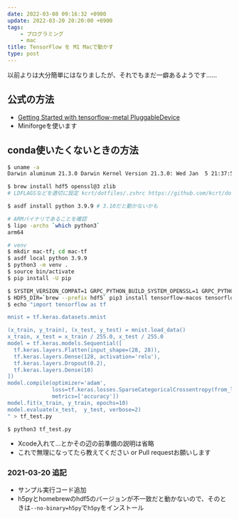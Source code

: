 ```yaml
---
date: 2022-03-08 09:16:32 +0900
update: 2022-03-20 20:20:00 +0900
tags:
    - プログラミング
    - mac
title: TensorFlow を M1 Macで動かす
type: post
---
```


以前よりは大分簡単にはなりましたが、それでもまだ一癖あるようです……

## 公式の方法

- [Getting Started with tensorflow-metal PluggableDevice](https://developer.apple.com/metal/tensorflow-plugin/)
- Miniforgeを使います

## conda使いたくないときの方法

```bash
$ uname -a
Darwin aluminum 21.3.0 Darwin Kernel Version 21.3.0: Wed Jan  5 21:37:58 PST 2022; root:xnu-8019.80.24~20/RELEASE_ARM64_T6000 arm64

$ brew install hdf5 openssl@3 zlib
# LDFLAGSなどを適切に設定 kcrt/dotfiles/.zshrc https://github.com/kcrt/dotfiles/blob/main/.zshrc 参照

$ asdf install python 3.9.9 # 3.10だと動かないかも

# ARMバイナリであることを確認
$ lipo -archs `which python3`
arm64

# venv
$ mkdir mac-tf; cd mac-tf
$ asdf local python 3.9.9
$ python3 -m venv .
$ source bin/activate
$ pip install -U pip

$ SYSTEM_VERSION_COMPAT=1 GRPC_PYTHON_BUILD_SYSTEM_OPENSSL=1 GRPC_PYTHON_BUILD_SYSTEM_ZLIB=1 pip3 install grpcio
$ HDF5_DIR=`brew --prefix hdf5` pip3 install tensorflow-macos tensorflow-metal
$ echo "import tensorflow as tf

mnist = tf.keras.datasets.mnist

(x_train, y_train), (x_test, y_test) = mnist.load_data()
x_train, x_test = x_train / 255.0, x_test / 255.0
model = tf.keras.models.Sequential([
  tf.keras.layers.Flatten(input_shape=(28, 28)),
  tf.keras.layers.Dense(128, activation='relu'),
  tf.keras.layers.Dropout(0.2),
  tf.keras.layers.Dense(10)
])
model.compile(optimizer='adam',
              loss=tf.keras.losses.SparseCategoricalCrossentropy(from_logits=True),
              metrics=['accuracy'])
model.fit(x_train, y_train, epochs=10)
model.evaluate(x_test,  y_test, verbose=2)
" > tf_test.py

$ python3 tf_test.py
```

- Xcode入れて…とかその辺の前準備の説明は省略
- これで無理になってたら教えてください or Pull requestお願いします

### 2021-03-20 追記

- サンプル実行コード追加
- h5pyとhomebrewのhdf5のバージョンが不一致だと動かないので、そのときは`--no-binary=h5py`で`h5py`をインストール

